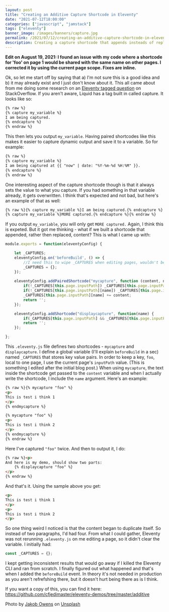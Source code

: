 ```yaml
---
layout: post
title: "Creating an Additive Capture Shortcode in Eleventy"
date: "2021-07-12T18:00:00"
categories: ["javascript", "jamstack"]
tags: ["eleventy"]
banner_image: /images/banners/capture.jpg
permalink: /2021/07/12/creating-an-additive-capture-shortcode-in-eleventy.html
description: Creating a capture shortcode that appends insteads of replacing
---
```


**Edit on August 19, 2021: I found an issue with my code where a shortcode for 'foo' on page 1 would be shared with the same name on other pages. I corrected it by using the current page scope. Fixes are inline.**

Ok, so let me start off by saying that a) I'm not sure this is a good idea and b) it may already exist and I just don't know about it. This all came about from me doing some research on an [Eleventy tagged question](https://stackoverflow.com/questions/tagged/eleventy) on StackOverflow. If you aren't aware, Liquid has a tag built in called capture. It looks like so:

```html
{% raw %}
{% capture my_variable %}
I am being captured.
{% endcapture %}
{% endraw %}
```

This then lets you output `my_variable`. Having paired shortcodes like this makes it easier to capture dynamic output and save it to a variable. So for example:

```html
{% raw %}
{% capture my_variable %}
I am being captured at {{ "now" | date: "%Y-%m-%d %H:%M" }}.
{% endcapture %}
{% endraw %}
```

One interesting aspect of the capture shortcode though is that it always sets the value to what you capture. If you had something in that variable already, it gets overwritten. I think that's expected and not bad, but here's an example of that as well:

```html
{% raw %}{% capture my_variable %}I am being captured.{% endcapture %}
{% capture my_variable %}MORE captured.{% endcapture %}{% endraw %}
```

If you output `my_variable`, you will only get `MORE captured.` Again, I think this is expeted. But it got me thinking - what if we built a shortcode that appended, rather then replaced, content? This is what I came up with:

```js
module.exports = function(eleventyConfig) {

	let _CAPTURES;
	eleventyConfig.on('beforeBuild', () => {
		//I need this to wipe _CAPTURES when editing pages, wouldn't be an issue in prod
    	_CAPTURES = {};
	});
	
	eleventyConfig.addPairedShortcode("mycapture", function (content, name) {
		if(!_CAPTURES[this.page.inputPath]) _CAPTURES[this.page.inputPath] = {};
		if(!_CAPTURES[this.page.inputPath][name]) _CAPTURES[this.page.inputPath][name] = '';
		_CAPTURES[this.page.inputPath][name] += content;
		return '';
	});

	eleventyConfig.addShortcode("displaycapture", function(name) {
		if(_CAPTURES[this.page.inputPath] && _CAPTURES[this.page.inputPath][name]) return _CAPTURES[this.page.inputPath][name];
		return '';
	});

};
```

This `.eleventy.js` file defines two shortcodes - `mycapture` and `displaycapture`. I define a global variable (I'll explain `beforeBuild` in a sec) named `_CAPTURES` that stores key value pairs. In order to keep a key, `foo`, local to one page, I use the current page's `inputPath` value. (This is something I edited after the initial blog post.)  When using `mycapture`, the text inside the shortcode get passed to the `content` variable and when I actually write the shortcode, I include the `name` argument. Here's an example:

```html
{% raw %}{% mycapture "foo" %}
<p>
This is test i think 1
</p>
{% endmycapture %}

{% mycapture "foo" %}
<p>
This is test i think 2 
</p>
{% endmycapture %}
{% endraw %}
```

Here I've captured `"foo"` twice. And then to output it, I do:

```html
{% raw %}<p>
And here is my demo, should show two parts:
    {% displaycapture "foo" %}
</p>
{% endraw %}
```

And that's it. Using the sample above you get:

```html
<p>
This is test i think 1
</p>
<p>
This is test i think 2
</p>
```

So one thing weird I noticed is that the content began to duplicate itself. So instead of two paragraphs, I'd had four. From what I could gather, Eleventy was not rerunning `.eleventy.js` on me editing a page, so it didn't clear the variable. I initially had:

```js
const _CAPTURES = {};
```

I kept getting inconsistent results that would go away if I killed the Eleventy CLI and ran from scratch. I finally figured out what happened and that's when I added the `beforeBuild` event. In theory it's not needed in production as you aren't refrefshing there, but it doesn't hurt being there as is I think. 

If you want a copy of this, you can find it here: <https://github.com/cfjedimaster/eleventy-demos/tree/master/additive>

Photo by <a href="https://unsplash.com/@jakobowens1?utm_source=unsplash&utm_medium=referral&utm_content=creditCopyText">Jakob Owens</a> on <a href="https://unsplash.com/s/photos/capture?utm_source=unsplash&utm_medium=referral&utm_content=creditCopyText">Unsplash</a>